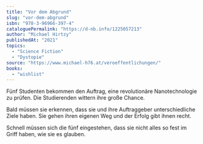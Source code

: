 ```yaml
---
title: "Vor dem Abgrund"
slug: "vor-dem-abgrund"
isbn: "978-3-96966-397-4"
cataloguePermalink: "https://d-nb.info/1225057213"
author: "Michael Hirtzy"
publishedAt: "2021"
topics:
  - "Science Fiction"
  - "Dystopie"
source: "https://www.michael-h76.at/veroeffentlichungen/"
books: 
  - "wishlist"
---
```

Fünf Studenten bekommen den Auftrag, eine revolutionäre Nanotechnologie zu 
prüfen. Die Studierenden wittern ihre große Chance.

Bald müssen sie erkennen, dass sie und ihre Auftraggeber unterschiedliche 
Ziele haben. Sie gehen ihren eigenen Weg und der Erfolg gibt ihnen recht.

Schnell müssen sich die fünf eingestehen, dass sie nicht alles so fest im 
Griff haben, wie sie es glauben.